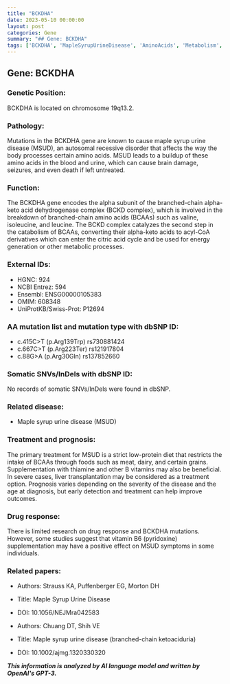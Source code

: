 ```yaml
---
title: "BCKDHA"
date: 2023-05-10 00:00:00
layout: post
categories: Gene
summary: "## Gene: BCKDHA"
tags: ['BCKDHA', 'MapleSyrupUrineDisease', 'AminoAcids', 'Metabolism', 'Mutation', 'Treatment', 'Prognosis', 'Pyridoxine']
---
```


## Gene: BCKDHA

### Genetic Position: 
BCKDHA is located on chromosome 19q13.2.

### Pathology:
Mutations in the BCKDHA gene are known to cause maple syrup urine disease (MSUD), an autosomal recessive disorder that affects the way the body processes certain amino acids. MSUD leads to a buildup of these amino acids in the blood and urine, which can cause brain damage, seizures, and even death if left untreated. 

### Function:
The BCKDHA gene encodes the alpha subunit of the branched-chain alpha-keto acid dehydrogenase complex (BCKD complex), which is involved in the breakdown of branched-chain amino acids (BCAAs) such as valine, isoleucine, and leucine. The BCKD complex catalyzes the second step in the catabolism of BCAAs, converting their alpha-keto acids to acyl-CoA derivatives which can enter the citric acid cycle and be used for energy generation or other metabolic processes.

### External IDs:
- HGNC: 924
- NCBI Entrez: 594
- Ensembl: ENSG00000105383
- OMIM: 608348
- UniProtKB/Swiss-Prot: P12694

### AA mutation list and mutation type with dbSNP ID:
- c.415C>T (p.Arg139Trp) rs730881424
- c.667C>T (p.Arg223Ter) rs121917804
- c.88G>A (p.Arg30Gln) rs137852660

### Somatic SNVs/InDels with dbSNP ID:
No records of somatic SNVs/InDels were found in dbSNP.

### Related disease:
- Maple syrup urine disease (MSUD) 

### Treatment and prognosis:
The primary treatment for MSUD is a strict low-protein diet that restricts the intake of BCAAs through foods such as meat, dairy, and certain grains. Supplementation with thiamine and other B vitamins may also be beneficial. In severe cases, liver transplantation may be considered as a treatment option. Prognosis varies depending on the severity of the disease and the age at diagnosis, but early detection and treatment can help improve outcomes.

### Drug response:
There is limited research on drug response and BCKDHA mutations. However, some studies suggest that vitamin B6 (pyridoxine) supplementation may have a positive effect on MSUD symptoms in some individuals.

### Related papers:
- Authors: Strauss KA, Puffenberger EG, Morton DH
- Title: Maple Syrup Urine Disease
- DOI: 10.1056/NEJMra042583

- Authors: Chuang DT, Shih VE
- Title: Maple syrup urine disease (branched-chain ketoaciduria)
- DOI: 10.1002/ajmg.1320330320

**_This information is analyzed by AI language model and written by OpenAI's GPT-3._**
